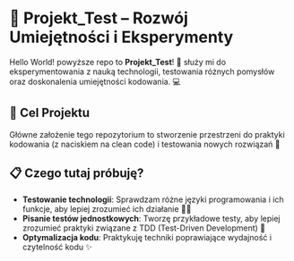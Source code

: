 # 💼 Projekt_Test – Rozwój Umiejętności i Eksperymenty 

Hello World! powyższe repo to **Projekt_Test**! 👋 służy mi do eksperymentowania z nauką technologii, testowania różnych pomysłów oraz doskonalenia umiejętności kodowania. 💻

## 🎯 Cel Projektu

Główne założenie tego repozytorium to stworzenie przestrzeni do praktyki kodowania (z naciskiem na clean code) i testowania nowych rozwiązań 🚀

## 📋 Czego tutaj próbuję?

- **Testowanie technologii**: Sprawdzam różne języki programowania i ich funkcje, aby lepiej zrozumieć ich działanie 👨‍💻
- **Pisanie testów jednostkowych**: Tworzę przykładowe testy, aby lepiej zrozumieć praktyki związane z TDD (Test-Driven Development) 🧪
- **Optymalizacja kodu**: Praktykuję techniki poprawiające wydajność i czytelność kodu ✨
